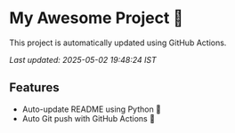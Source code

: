# My Awesome Project 🚀

This project is automatically updated using GitHub Actions.

_Last updated: 2025-05-02 19:48:24 IST_

## Features
- Auto-update README using Python 🐍
- Auto Git push with GitHub Actions 🤖
